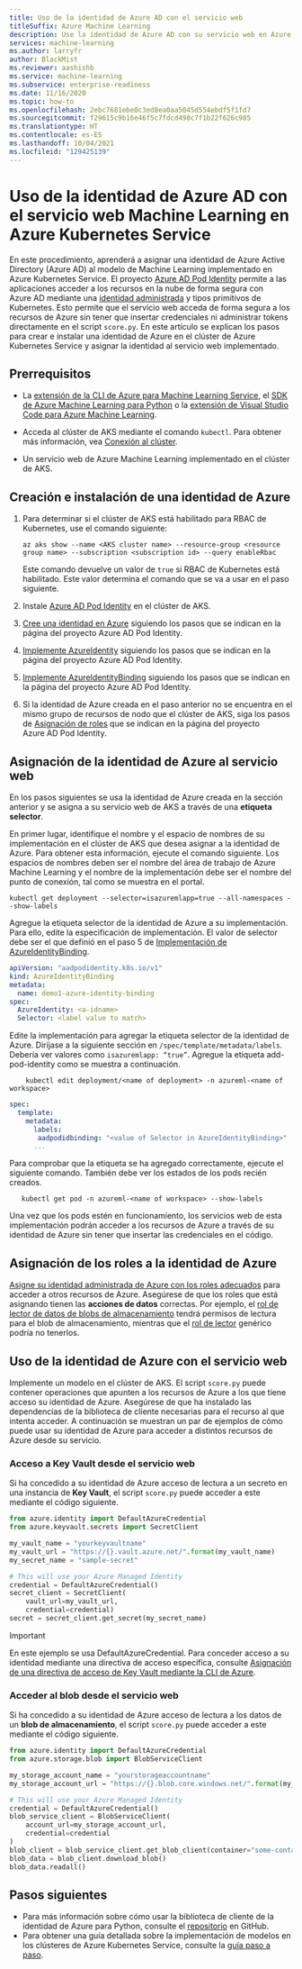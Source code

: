 ```yaml
---
title: Uso de la identidad de Azure AD con el servicio web
titleSuffix: Azure Machine Learning
description: Use la identidad de Azure AD con su servicio web en Azure Kubernetes Service para acceder a los recursos en la nube durante la puntuación.
services: machine-learning
ms.author: larryfr
author: BlackMist
ms.reviewer: aashishb
ms.service: machine-learning
ms.subservice: enterprise-readiness
ms.date: 11/16/2020
ms.topic: how-to
ms.openlocfilehash: 2ebc7681ebe0c3ed8ea0aa5045d554ebdf5f1fd7
ms.sourcegitcommit: f29615c9b16e46f5c7fdcd498c7f1b22f626c985
ms.translationtype: HT
ms.contentlocale: es-ES
ms.lasthandoff: 10/04/2021
ms.locfileid: "129425139"
---
```

# <a name="use-azure-ad-identity-with-your-machine-learning-web-service-in-azure-kubernetes-service"></a>Uso de la identidad de Azure AD con el servicio web Machine Learning en Azure Kubernetes Service

En este procedimiento, aprenderá a asignar una identidad de Azure Active Directory (Azure AD) al modelo de Machine Learning implementado en Azure Kubernetes Service. El proyecto [Azure AD Pod Identity](https://github.com/Azure/aad-pod-identity) permite a las aplicaciones acceder a los recursos en la nube de forma segura con Azure AD mediante una [identidad administrada](../active-directory/managed-identities-azure-resources/overview.md) y tipos primitivos de Kubernetes. Esto permite que el servicio web acceda de forma segura a los recursos de Azure sin tener que insertar credenciales ni administrar tokens directamente en el script `score.py`. En este artículo se explican los pasos para crear e instalar una identidad de Azure en el clúster de Azure Kubernetes Service y asignar la identidad al servicio web implementado.

## <a name="prerequisites"></a>Prerrequisitos

- La [extensión de la CLI de Azure para Machine Learning Service](reference-azure-machine-learning-cli.md), el [SDK de Azure Machine Learning para Python](/python/api/overview/azure/ml/intro) o la [extensión de Visual Studio Code para Azure Machine Learning](how-to-setup-vs-code.md).

- Acceda al clúster de AKS mediante el comando `kubectl`. Para obtener más información, vea [Conexión al clúster](../aks/kubernetes-walkthrough.md#connect-to-the-cluster).

- Un servicio web de Azure Machine Learning implementado en el clúster de AKS.

## <a name="create-and-install-an-azure-identity"></a>Creación e instalación de una identidad de Azure

1. Para determinar si el clúster de AKS está habilitado para RBAC de Kubernetes, use el comando siguiente:

    ```azurecli-interactive
    az aks show --name <AKS cluster name> --resource-group <resource group name> --subscription <subscription id> --query enableRbac
    ```

    Este comando devuelve un valor de `true` si RBAC de Kubernetes está habilitado. Este valor determina el comando que se va a usar en el paso siguiente.

1. Instale [Azure AD Pod Identity](https://azure.github.io/aad-pod-identity/docs/getting-started/installation/) en el clúster de AKS.

1. [Cree una identidad en Azure](https://azure.github.io/aad-pod-identity/docs/demo/standard_walkthrough/#2-create-an-identity-on-azure) siguiendo los pasos que se indican en la página del proyecto Azure AD Pod Identity.

1. [Implemente AzureIdentity](https://azure.github.io/aad-pod-identity/docs/demo/standard_walkthrough/#3-deploy-azureidentity) siguiendo los pasos que se indican en la página del proyecto Azure AD Pod Identity.

1. [Implemente AzureIdentityBinding](https://azure.github.io/aad-pod-identity/docs/demo/standard_walkthrough/#5-deploy-azureidentitybinding) siguiendo los pasos que se indican en la página del proyecto Azure AD Pod Identity.

1. Si la identidad de Azure creada en el paso anterior no se encuentra en el mismo grupo de recursos de nodo que el clúster de AKS, siga los pasos de [Asignación de roles](https://azure.github.io/aad-pod-identity/docs/getting-started/role-assignment/#user-assigned-identities-that-are-not-within-the-node-resource-group) que se indican en la página del proyecto Azure AD Pod Identity.

## <a name="assign-azure-identity-to-web-service"></a>Asignación de la identidad de Azure al servicio web

En los pasos siguientes se usa la identidad de Azure creada en la sección anterior y se asigna a su servicio web de AKS a través de una **etiqueta selector**.

En primer lugar, identifique el nombre y el espacio de nombres de su implementación en el clúster de AKS que desea asignar a la identidad de Azure. Para obtener esta información, ejecute el comando siguiente. Los espacios de nombres deben ser el nombre del área de trabajo de Azure Machine Learning y el nombre de la implementación debe ser el nombre del punto de conexión, tal como se muestra en el portal.

```azurecli-interactive
kubectl get deployment --selector=isazuremlapp=true --all-namespaces --show-labels
```

Agregue la etiqueta selector de la identidad de Azure a su implementación. Para ello, edite la especificación de implementación. El valor de selector debe ser el que definió en el paso 5 de [Implementación de AzureIdentityBinding](https://azure.github.io/aad-pod-identity/docs/demo/standard_walkthrough/#5-deploy-azureidentitybinding).

```yaml
apiVersion: "aadpodidentity.k8s.io/v1"
kind: AzureIdentityBinding
metadata:
  name: demo1-azure-identity-binding
spec:
  AzureIdentity: <a-idname>
  Selector: <label value to match>
```

Edite la implementación para agregar la etiqueta selector de la identidad de Azure. Diríjase a la siguiente sección en `/spec/template/metadata/labels`. Debería ver valores como `isazuremlapp: “true”`. Agregue la etiqueta add-pod-identity como se muestra a continuación.

```azurecli-interactive
    kubectl edit deployment/<name of deployment> -n azureml-<name of workspace>
```

```yaml
spec:
  template:
    metadata:
      labels:
       aadpodidbinding: "<value of Selector in AzureIdentityBinding>"
      ...
```

Para comprobar que la etiqueta se ha agregado correctamente, ejecute el siguiente comando. También debe ver los estados de los pods recién creados.

```azurecli-interactive
   kubectl get pod -n azureml-<name of workspace> --show-labels
```

Una vez que los pods estén en funcionamiento, los servicios web de esta implementación podrán acceder a los recursos de Azure a través de su identidad de Azure sin tener que insertar las credenciales en el código.

## <a name="assign-roles-to-your-azure-identity"></a>Asignación de los roles a la identidad de Azure

[Asigne su identidad administrada de Azure con los roles adecuados](../active-directory/managed-identities-azure-resources/how-to-manage-ua-identity-portal.md) para acceder a otros recursos de Azure. Asegúrese de que los roles que está asignando tienen las **acciones de datos** correctas. Por ejemplo, el [rol de lector de datos de blobs de almacenamiento](../role-based-access-control/built-in-roles.md#storage-blob-data-reader) tendrá permisos de lectura para el blob de almacenamiento, mientras que el [rol de lector](../role-based-access-control/built-in-roles.md#reader) genérico podría no tenerlos.

## <a name="use-azure-identity-with-your-web-service"></a>Uso de la identidad de Azure con el servicio web

Implemente un modelo en el clúster de AKS. El script `score.py` puede contener operaciones que apunten a los recursos de Azure a los que tiene acceso su identidad de Azure. Asegúrese de que ha instalado las dependencias de la biblioteca de cliente necesarias para el recurso al que intenta acceder. A continuación se muestran un par de ejemplos de cómo puede usar su identidad de Azure para acceder a distintos recursos de Azure desde su servicio.

### <a name="access-key-vault-from-your-web-service"></a>Acceso a Key Vault desde el servicio web

Si ha concedido a su identidad de Azure acceso de lectura a un secreto en una instancia de **Key Vault**, el script `score.py` puede acceder a este mediante el código siguiente.

```python
from azure.identity import DefaultAzureCredential
from azure.keyvault.secrets import SecretClient

my_vault_name = "yourkeyvaultname"
my_vault_url = "https://{}.vault.azure.net/".format(my_vault_name)
my_secret_name = "sample-secret"

# This will use your Azure Managed Identity
credential = DefaultAzureCredential()
secret_client = SecretClient(
    vault_url=my_vault_url,
    credential=credential)
secret = secret_client.get_secret(my_secret_name)
```

> [!IMPORTANT]
> En este ejemplo se usa DefaultAzureCredential. Para conceder acceso a su identidad mediante una directiva de acceso específica, consulte [Asignación de una directiva de acceso de Key Vault mediante la CLI de Azure](../key-vault/general/assign-access-policy-cli.md).

### <a name="access-blob-from-your-web-service"></a>Acceder al blob desde el servicio web

Si ha concedido a su identidad de Azure acceso de lectura a los datos de un **blob de almacenamiento**, el script `score.py` puede acceder a este mediante el código siguiente.

```python
from azure.identity import DefaultAzureCredential
from azure.storage.blob import BlobServiceClient

my_storage_account_name = "yourstorageaccountname"
my_storage_account_url = "https://{}.blob.core.windows.net/".format(my_storage_account_name)

# This will use your Azure Managed Identity
credential = DefaultAzureCredential()
blob_service_client = BlobServiceClient(
    account_url=my_storage_account_url,
    credential=credential
)
blob_client = blob_service_client.get_blob_client(container="some-container", blob="some_text.txt")
blob_data = blob_client.download_blob()
blob_data.readall()
```

## <a name="next-steps"></a>Pasos siguientes

* Para más información sobre cómo usar la biblioteca de cliente de la identidad de Azure para Python, consulte el [repositorio](https://github.com/Azure/azure-sdk-for-python/tree/master/sdk/identity/azure-identity#azure-identity-client-library-for-python) en GitHub.
* Para obtener una guía detallada sobre la implementación de modelos en los clústeres de Azure Kubernetes Service, consulte la [guía paso a paso](how-to-deploy-azure-kubernetes-service.md).